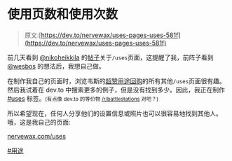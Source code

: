 # 使用页数和使用次数

> 原文:[https://dev.to/nervewax/uses-pages-uses-581f](https://dev.to/nervewax/uses-pages-uses-581f)

前几天看到 [@nikoheikkila](https://dev.to/nikoheikkila) 的[帖子](https://dev.to/nikoheikkila/show-your-own-uses-page-160j)关于`/uses`页面，这提醒了我，前阵子看到 [@wesbos](https://dev.to/wesbos) 的想法后，我想自己做。

在制作我自己的页面时，浏览韦斯的[超赞用途回购](https://github.com/wesbos/awesome-uses)的所有其他`/uses`页面很有趣。然后我试着在 dev.to 中搜索更多的例子，但是没有找到多少。因此，我正在制作 [#uses](https://dev.to/t/uses) 标签。<small>(有点像 dev.to 的等价物 [/r/battlestations](https://www.reddit.com/r/battlestations/) 对吧？)</small>

所以希望现在，任何人分享他们的设置信息或照片也可以很容易地找到其他人。哦，这是我自己的页面:

[nervewax.com/uses](http://nervewax.com/uses)

[#用途](https://dev.to/t/uses)